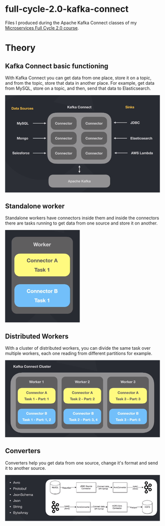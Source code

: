 # full-cycle-2.0-kafka-connect

Files I produced during the Apache Kafka Connect classes of my [Microservices Full Cycle 2.0 course](https://drive.google.com/file/d/1MdN-qK_8Pfg6YI3TSfSa5_2-FHmqGxEP/view?usp=sharing).

# Theory

## Kafka Connect basic functioning

With Kafka Connect you can get data from one place, store it on a topic, and from the topic, store that data in another place. For example, get data from MySQL, store on a topic, and then, send that data to Elasticsearch.

![Data Sources, Connectors, Sinks and Kafka](./images/kafka-connect-functioning.png)

## Standalone worker

Standalone workers have connectors inside them and inside the connectors there are tasks running to get data from one source and store it on another.

![](./images/kafka-connect-standalone-worker.png)

## Distributed Workers

With a cluster of distributed workers, you can divide the same task over multiple workers, each one reading from different partitions for example.

![](./images/kafka-connect-distributed-workers.png)

## Converters

Converters help you get data from one source, change it's format and send it to another source.

![MySQL -> ResultSet -> JDBC Connector -> API format -> AvroConverter -> byte array -> Kafka -> byte array -> AvroConverter -> API format -> HDFS Sink Connector -> HDFS](./images/kafka-connect-converters.png)

